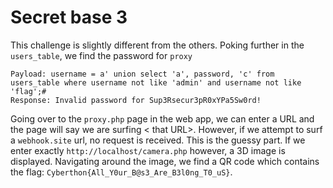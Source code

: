 # Secret base 3

This challenge is slightly different from the others. Poking further in the `users_table`, we find the password for `proxy`

```
Payload: username = a' union select 'a', password, 'c' from users_table where username not like 'admin' and username not like 'flag';#
Response: Invalid password for Sup3Rsecur3pR0xYPa5Sw0rd! 
```

Going over to the `proxy.php` page in the web app, we can enter a URL and the page will say we are surfing < that URL>. However, if we attempt to surf a `webhook.site` url, no request is received. This is the guessy part. If we enter exactly `http://localhost/camera.php` however, a 3D image is displayed. Navigating around the image, we find a QR code which contains the flag: `Cyberthon{All_Y0ur_B@s3_Are_B3l0ng_T0_uS}`.



